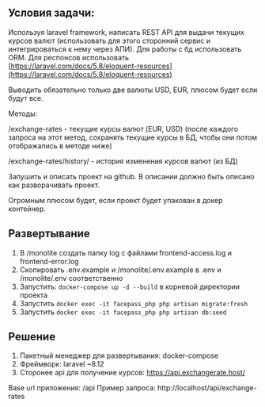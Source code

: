 ## Условия задачи:
Используя laravel framework, написать REST API для выдачи текущих курсов валют (использовать для этого сторонний сервис и интегрироваться к нему через АПИ). Для работы с бд использовать ORM. Для респонсов использовать [https://laravel.com/docs/5.8/eloquent-resources](https://laravel.com/docs/5.8/eloquent-resources)

  

Выводить обязательно только две валюты USD, EUR, плюсом будет если будут все.

  

Методы:

/exchange-rates - текущие курсы валют (EUR, USD) (после каждого запроса на этот метод, сохранять текущие курсы в БД, чтобы они потом отображались в методе ниже)

  

/exchange-rates/history/ - история изменения курсов валют (из БД)

  

Запушить и описать проект на github. В описании должно быть описано как разворачивать проект.

  

Огромным плюсом будет, если проект будет упакован в докер контейнер.
## Развертывание

 1. В /monolite создать папку log с файлами frontend-access.log и frontend-error.log
 2.  Скопировать .env.example и /monolite/.env.example в .env и /monolite/.env соответственно
 3. Запустить: `docker-compose up -d --build`  в корневой директории проекта
 4. Запустить `docker exec -it facepass_php php artisan migrate:fresh`
 5. Запустить `docker exec -it facepass_php php artisan db:seed`

## Решение

 1. Пакетный менеджер для развертывания: docker-compose
 2. Фреймворк: laravel ~8.12
 3. Сторонее api для получение курсов: https://api.exchangerate.host/
 
Base url приложения: /api
Пример запроса: http://localhost/api/exchange-rates

